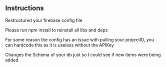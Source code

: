 ## Instructions

Restructured your firebase config file

Please run npm install to reinstall all libs and deps

For some reason the config has an issue with pulling your projectID, you can hardcode this as it is useless without the APIKey 

Changes the Schema of your db just so I could see if new items were being added
